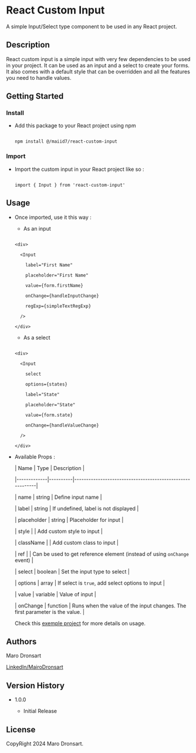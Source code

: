 # React Custom Input



A simple Input/Select type component to be used in any React project.



## Description



React custom input is a simple input with very few dependencies to be used in your project. It can be used as an input and a select to create your forms. It also comes with a default style that can be overridden and all the features you need to handle values.



## Getting Started



### Install



* Add this package to your React project using npm



  ```

  npm install @/maiid7/react-custom-input

  ```



### Import



* Import the custom input in your React project like so : 



  ```

  import { Input } from 'react-custom-input'

  ```



## Usage



* Once imported, use it this way : 



  * As an input



  ```

  <div>

    <Input 

      label="First Name"

      placeholder="First Name"

      value={form.firstName}

      onChange={handleInputChange}

      regExp={simpleTextRegExp} 

    />

  </div>

  ```



  * As a select



  ```

  <div>

    <Input

      select

      options={states}

      label="State"

      placeholder="State"

      value={form.state}

      onChange={handleValueChange}

    />

  </div>

  ```



* Available Props : 



  | Name        | Type     | Description                                              |

  |-------------|----------|----------------------------------------------------------|

  | name        | string   | Define input name                                        |

  | label       | string   | If undefined, label is not displayed                     |

  | placeholder | string   | Placeholder for input                                    |

  | style       |          | Add custom style to input                                |

  | className   |          | Add custom class to input                                |

  | ref         |          | Can be used to get reference element (instead of using `onChange` event)                     |

  | select      | boolean  | Set the input type to select                             |

  | options     | array    | If select is `true`, add select options to input         |

  | value       | variable | Value of input                                           |

  | onChange    | function | Runs when the value of the input changes. The first parameter is the value.                                           |



  Check this [exemple project](https://github.com/MaiiD7/Wealth-Health) for more details on usage.



## Authors



Maro Dronsart  

[LinkedIn/MairoDronsart](https://www.linkedin.com/in/mairo-dronsart/)



## Version History



* 1.0.0

    * Initial Release



## License



CopyRight 2024 Maro Dronsart.
